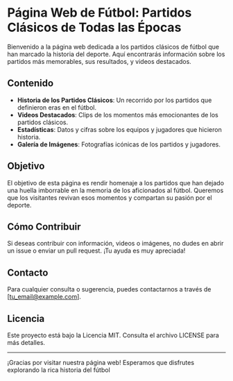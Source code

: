 # Página Web de Fútbol: Partidos Clásicos de Todas las Épocas

Bienvenido a la página web dedicada a los partidos clásicos de fútbol que han marcado la historia del deporte. Aquí encontrarás información sobre los partidos más memorables, sus resultados, y videos destacados.

## Contenido

- **Historia de los Partidos Clásicos**: Un recorrido por los partidos que definieron eras en el fútbol.
- **Videos Destacados**: Clips de los momentos más emocionantes de los partidos clásicos.
- **Estadísticas**: Datos y cifras sobre los equipos y jugadores que hicieron historia.
- **Galería de Imágenes**: Fotografías icónicas de los partidos y jugadores.

## Objetivo

El objetivo de esta página es rendir homenaje a los partidos que han dejado una huella imborrable en la memoria de los aficionados al fútbol. Queremos que los visitantes revivan esos momentos y compartan su pasión por el deporte.

## Cómo Contribuir

Si deseas contribuir con información, videos o imágenes, no dudes en abrir un issue o enviar un pull request. ¡Tu ayuda es muy apreciada!

## Contacto

Para cualquier consulta o sugerencia, puedes contactarnos a través de [tu_email@example.com].

## Licencia

Este proyecto está bajo la Licencia MIT. Consulta el archivo LICENSE para más detalles.

---

¡Gracias por visitar nuestra página web! Esperamos que disfrutes explorando la rica historia del fútbol
